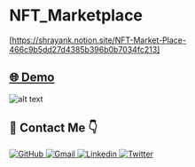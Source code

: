 # NFT_Marketplace

[https://shrayank.notion.site/NFT-Market-Place-466c9b5dd27d4385b396b0b7034fc213]



##  [🌐 Demo](https://nft-marketplace-pi-two.vercel.app/)

![alt text](https://drive.google.com/uc?export=view&id=1B0QnrbP6DGyew7jhihofxBL2QjJELtBC)

## 📩 Contact Me 👇

<a href="https://github.com/hrshrayank">
    <img src="https://img.shields.io/badge/GitHub-100000?style=for-the-badge&logo=github&logoColor=white" alt="GitHub"/>
</a>
<a href="mailto:hrshrayank77@gmail.com">
    <img src="https://img.shields.io/badge/Gmail-D14836?style=for-the-badge&logo=gmail&logoColor=white" alt="Gmail"/>
</a>
<a href="https://linkedin.com/in/hrshrayank">
    <img src="https://img.shields.io/badge/LinkedIn-0077B5?style=for-the-badge&logo=linkedin&logoColor=white" alt="Linkedin"/>
</a>
<a href="https://twitter.com/hrshrayank77">
    <img src="https://img.shields.io/badge/Twitter-1DA1F2?style=for-the-badge&logo=twitter&logoColor=white" alt="Twitter"/>
</a>
